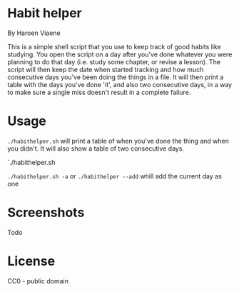 # Habit helper

By Haroen Viaene

This is a simple shell script that you use to keep track of good habits like studying. You open the script on a day after you've done whatever you were planning to do that day (i.e. study some chapter, or revise a lesson). The script will then keep the date when started tracking and how much consecutive days you've been doing the things in a file. It will then print a table with the days you've done 'it', and also two consecutive days, in a way to make sure a single miss doesn't result in a complete failure.

# Usage

`./habithelper.sh` will print a table of when you've done the thing and when you didn't. It will also show a table of two consecutive days. 

`./habithelper.sh

`./habithelper.sh -a` or `./habithelper --add` whill add the current day as one 

# Screenshots

Todo

# License

CC0 - public domain